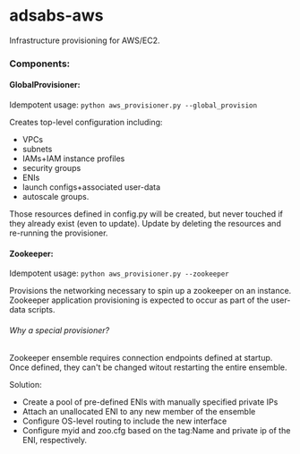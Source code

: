 # adsabs-aws
Infrastructure provisioning for AWS/EC2.

### Components:

#### GlobalProvisioner:  

Idempotent usage: `python aws_provisioner.py --global_provision`

Creates top-level configuration including:
- VPCs
- subnets
- IAMs+IAM instance profiles
- security groups
- ENIs
- launch configs+associated user-data
- autoscale groups.

Those resources defined in config.py will be created, but never touched if they already exist (even to update). Update by deleting the resources and re-running the provisioner.

#### Zookeeper:
Idempotent usage: `python aws_provisioner.py --zookeeper`

Provisions the networking necessary to spin up a zookeeper on an instance. Zookeeper application provisioning is expected to occur as part of the user-data scripts.

###### Why a special provisioner?  

Zookeeper ensemble requires connection endpoints defined at startup. Once defined, they can't be changed witout restarting the entire ensemble.

Solution:
- Create a pool of pre-defined ENIs with manually specified private IPs
- Attach an unallocated ENI to any new member of the ensemble 
- Configure OS-level routing to include the new interface
- Configure myid and zoo.cfg based on the tag:Name and private ip of the ENI, respectively.
